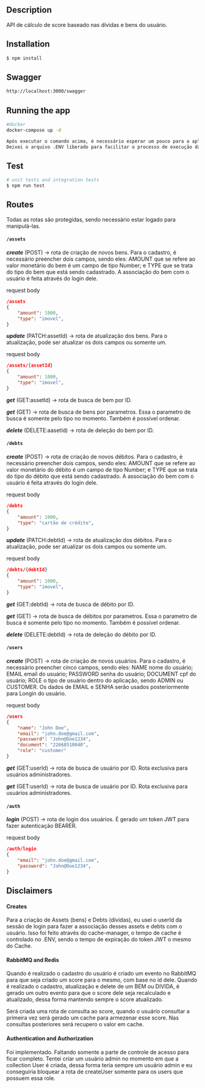 ## Description

API de cálculo de score baseado nas dívidas e bens do usuário.

## Installation

```bash
$ npm install
```

## Swagger

```bash
http://localhost:3000/swagger
```

## Running the app

```bash
#docker
docker-compose up -d

Após executar o comando acima, é necessário esperar um pouco para a aplicação subir por completo no docker.
Deixei o arquivo .ENV liberado para facilitar o processo de execução da aplicação. 
```

## Test

```bash
# unit tests and integration tests
$ npm run test
```

## Routes
Todas as rotas são protegidas, sendo necessário estar logado para manipulá-las.

#### <code>/assets</code>

_**create**_ (POST) -> rota de criação de novos bens. Para o cadastro, é necessário preencher dois campos, sendo eles: AMOUNT que se refere ao valor monetário do bem é um campo de tipo Number; e TYPE que se trata do tipo do bem que está sendo cadastrado. A associação do bem com o usuário é feita através do login dele.

request body
```json
/assets
{
    "amount": 1000,
    "type": "imovel",
}
```

_**update**_ (PATCH:assetId) -> rota de atualização dos bens. Para o atualização, pode ser atualizar os dois campos ou somente um.

request body
```json
/assets/{assetId}
{
    "amount": 1000,
    "type": "imovel",
}
```

_**get**_ (GET:assetId) -> rota de busca de bem por ID. 

_**get**_ (GET) -> rota de busca de bens por parametros. Essa o parametro de busca é somente pelo tipo no momento. Também é possível ordenar.  

_**delete**_ (DELETE:aasetId) -> rota de deleção do bem por ID.  


#### <code>/debts</code>

_**create**_ (POST) -> rota de criação de novos débitos. Para o cadastro, é necessário preencher dois campos, sendo eles: AMOUNT que se refere ao valor monetário do débito é um campo de tipo Number; e TYPE que se trata do tipo do débito que está sendo cadastrado. A associação do bem com o usuário é feita através do login dele.

request body
```json
/debts
{
    "amount": 1000,
    "type": "cartão de crédito",
}
```

_**update**_ (PATCH:debtId) -> rota de atualização dos débitos. Para o atualização, pode ser atualizar os dois campos ou somente um.

request body
```json
/debts/{debtId}
{
    "amount": 1000,
    "type": "imovel",
}
```

_**get**_ (GET:debtId) -> rota de busca de débito por ID. 

_**get**_ (GET) -> rota de busca de débitos por parametros. Essa o parametro de busca é somente pelo tipo no momento. Também é possível ordenar.  

_**delete**_ (DELETE:debtId) -> rota de deleção do débito por ID.  

#### <code>/users</code>

_**create**_ (POST) -> rota de criação de novos usuários. Para o cadastro, é necessário preencher cinco campos, sendo eles: NAME nome do usuário; EMAIL email do usuário; PASSWORD senha do usuário; DOCUMENT cpf do usuário; ROLE o tipo de usuário dentro do aplicação, sendo ADMIN ou CUSTOMER. Os dados de EMAIL e SENHA serão usados posteriormente para Longin do usuário.

request body
```json
/users
{
    "name": "John Doe",
    "email": "john.doe@gmail.com",
    "password": "John@Doe1234",
    "document": "22668510040",
    "role": "customer"
}
```

_**get**_ (GET:userId) -> rota de busca de usuário por ID. Rota exclusiva para usuários administradores. 

_**get**_ (GET:userId) -> rota de busca de usuário por ID. Rota exclusiva para usuários administradores. 


#### <code>/auth</code>

_**login**_ (POST) -> rota de login dos usuários. É gerado um token JWT para fazer autenticação BEARER.

request body
```json
/auth/login
{
    "email": "john.doe@gmail.com",
    "password": "John@Doe1234",
}
```
## Disclaimers

#### Creates

Para a criação de Assets (bens) e Debts (dívidas), eu usei o userId da sessão de login para fazer a associação desses assets e debts com o usuário. Isso foi feito através do cache-manager, o tempo de cache é controlado no .ENV, sendo o tempo de expiração do token JWT o mesmo do Cache.

#### RabbitMQ and Redis 

Quando é realizado o cadastro do usuário é criado um evento no RabbitMQ para que seja criado um score para o mesmo, com base no id dele. Quando é realizado o cadastro, atualização e delete de um BEM ou DIVIDA, é gerado um outro evento para que o score dele seja recalculado e atualizado, dessa forma mantendo sempre o score atualizado. 

Será criada uma rota de consulta ao score, quando o usuário consultar a primeira vez será gerado um cache para armezenar esse score. Nas consultas posteriores será recupero o valor em cache.

#### Authentication and Authorization

Foi implementado. Faltando somente a parte de controle de acesso para ficar completo. Tentei criar um usuário admin no momento em que a collection User é criada, dessa forma teria sempre um usuário admin e eu conseguiria bloquear a rota de createUser somente para os users que possuem essa role.
